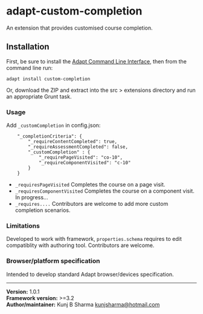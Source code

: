 # adapt-custom-completion  
    
An extension that provides customised course completion.

## Installation

First, be sure to install the [Adapt Command Line Interface](https://github.com/cajones/adapt-cli), then from the command line run:

    adapt install custom-completion

Or, download the ZIP and extract into the src > extensions directory and run an appropriate Grunt task.


### Usage

Add `_customCompletion` in config.json:

```
	"_completionCriteria": {
        "_requireContentCompleted": true,
        "_requireAssessmentCompleted": false,
        "_customCompletion" : {
            "_requirePageVisited": "co-10",
            "_requireComponentVisited": "c-10"
        }
    }
```

* `_requiresPageVisited` Completes the course on a page visit.
* `_requiresComponentVisited` Completes the course on a component visit. In progress...
* `_requires....` Contributors are welcome to add more custom completion scenarios.


### Limitations

Developed to work with framework, `properties.schema` requires to edit compatiblity with authoring tool. Contributors are welcome.

### Browser/platform specification

Intended to develop standard Adapt browser/devices specification.

----------------------------
**Version:**  1.0.1  
**Framework version:** >=3.2  
**Author/maintainer:** Kunj B Sharma <kunjsharma@hotmail.com>  

